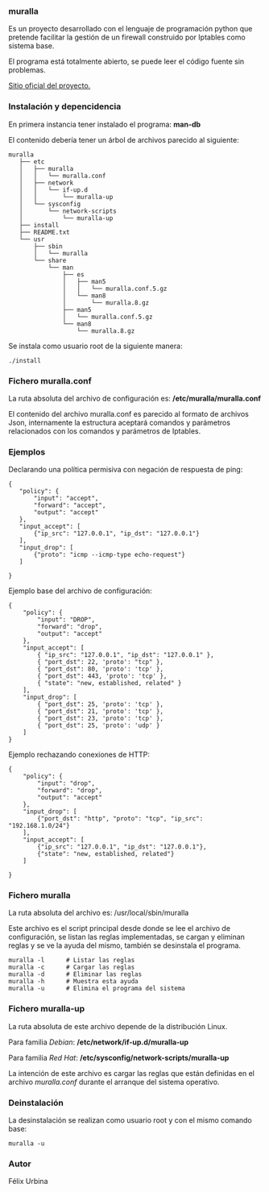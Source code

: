 ### muralla

Es un proyecto desarrollado con el lenguaje de programación python que pretende 
facilitar la gestión de un firewall construido por Iptables como sistema base.

El programa está totalmente abierto, se puede leer el código fuente sin problemas.

<a href="https://wiki.nuxpy.com/index.php/Muralla">Sitio oficial del proyecto.</a>

### Instalación y depencidencia

En primera instancia tener instalado el programa: **man-db**

El contenido debería tener un árbol de archivos parecido al siguiente:

    muralla
       ├── etc
       │   ├── muralla
       │   │   └── muralla.conf
       │   ├── network
       │   │   └── if-up.d
       │   │       └── muralla-up
       │   └── sysconfig
       │       └── network-scripts
       │           └── muralla-up
       ├── install
       ├── README.txt
       └── usr
           ├── sbin
           │   └── muralla
           └── share
               └── man
                   ├── es
                   │   ├── man5
                   │   │   └── muralla.conf.5.gz
                   │   └── man8
                   │       └── muralla.8.gz
                   ├── man5
                   │   └── muralla.conf.5.gz
                   └── man8
                       └── muralla.8.gz

Se instala como usuario root de la siguiente manera:

    ./install

### Fichero muralla.conf

La ruta absoluta del archivo de configuración es: **/etc/muralla/muralla.conf**

El contenido del archivo muralla.conf es parecido al formato de archivos Json, 
internamente la estructura aceptará comandos y parámetros relacionados con los 
comandos y parámetros de Iptables.

### Ejemplos

Declarando una política permisiva con negación de respuesta de ping:

    {
       "policy": {
           "input": "accept",
           "forward": "accept",
           "output": "accept"
       },
       "input_accept": [
           {"ip_src": "127.0.0.1", "ip_dst": "127.0.0.1"}
       ],
       "input_drop": [
           {"proto": "icmp --icmp-type echo-request"}
       ]

    }

Ejemplo base del archivo de configuración:

    {
        "policy": {
            "input": "DROP",
            "forward": "drop",
            "output": "accept"
        },
        "input_accept": [
            { "ip_src": "127.0.0.1", "ip_dst": "127.0.0.1" },
            { "port_dst": 22, 'proto': "tcp" },
            { "port_dst": 80, 'proto': 'tcp' },
            { "port_dst": 443, 'proto': 'tcp' },
            { "state": "new, established, related" }
        ],
        "input_drop": [
            { "port_dst": 25, 'proto': 'tcp' },
            { "port_dst": 21, 'proto': 'tcp' },
            { "port_dst": 23, 'proto': 'tcp' },
            { "port_dst": 25, 'proto': 'udp' }
        ]
    }

Ejemplo rechazando conexiones de HTTP:

    {
        "policy": {
            "input": "drop",
            "forward": "drop",
            "output": "accept"
        },
        "input_drop": [
            {"port_dst": "http", "proto": "tcp", "ip_src": "192.168.1.0/24"}
        ],
        "input_accept": [
            {"ip_src": "127.0.0.1", "ip_dst": "127.0.0.1"},
            {"state": "new, established, related"}
        ]

    }

### Fichero muralla

La ruta absoluta del archivo es: /usr/local/sbin/muralla

Este archivo es el script principal desde donde se lee el archivo de configuración, 
se listan las reglas implementadas, se cargan y eliminan reglas y se ve la ayuda 
del mismo, también se desinstala el programa. 

    muralla -l      # Listar las reglas
    muralla -c      # Cargar las reglas
    muralla -d      # Eliminar las reglas
    muralla -h      # Muestra esta ayuda
    muralla -u      # Elimina el programa del sistema

### Fichero muralla-up

La ruta absoluta de este archivo depende de la distribución Linux.

Para familia _Debian_: **/etc/network/if-up.d/muralla-up**

Para familia _Red Hat_: **/etc/sysconfig/network-scripts/muralla-up**

La intención de este archivo es cargar las reglas que están definidas en el 
archivo _muralla.conf_ durante el arranque del sistema operativo.

### Deinstalación

La desinstalación se realizan como usuario root y con el mismo comando base:

    muralla -u

### Autor
Félix Urbina
